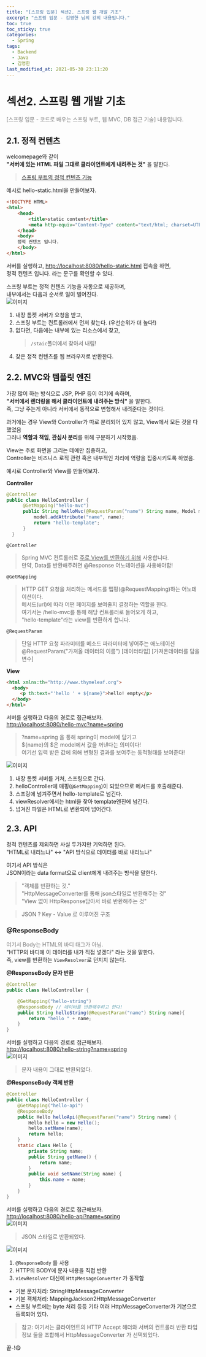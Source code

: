 ```yaml
---
title: "[스프링 입문] 섹션2. 스프링 웹 개발 기초"
excerpt: "스프링 입문 - 김영한 님의 강의 내용입니다."
toc: true
toc_sticky: true
categories:
  - Spring
tags:
  - Backend
  - Java
  - 김영한
last_modified_at: 2021-05-30 23:11:20
---
```


# 섹션2. 스프링 웹 개발 기초

<span style="color:grey">[스프링 입문 - 코드로 배우는 스프링 부트, 웹 MVC, DB 접근 기술] 내용입니다.</span>  
  
## 2.1. 정적 컨텐츠
welcomepage와 같이  
**"서버에 있는 HTML 파일 그대로 클라이언트에게 내려주는 것"** 을 말한다.  
> [스프링 부트의 정적 컨텐츠 기능](https://docs.spring.io/spring-boot/docs/2.3.1.RELEASE/reference/html/spring-boot-features.html#boot-features-spring-mvc-static-content)
  
예시로 hello-static.html을 만들어보자.
  
```html
<!DOCTYPE HTML>
<html>
    <head>
        <title>static content</title>
        <meta http-equiv="Content-Type" content="text/html; charset=UTF-8" />
    </head>
    <body>
    정적 컨텐츠 입니다.
    </body>
</html>
```
  
서버를 실행하고, <http://localhost:8080/hello-static.html> 접속을 하면,  
정적 컨텐츠 입니다. 라는 문구를 확인할 수 있다.  
  
스프링 부트는 정적 컨텐츠 기능을 자동으로 제공하며,  
내부에서는 다음과 순서로 일이 벌어진다.  
![이미지](/assets/images/Spring/스프링입문/섹션2/1.png)
  
1. 내장 톰켓 서버가 요청을 받고,  
2. 스프링 부트는 컨트롤러에서 먼저 찾는다. (우선순위가 더 높다!)  
3. 없다면, 다음에는 내부에 있는 리소스에서 찾고,  
   > `/staic`폴더에서 찾아서 내림!
4. 찾은 정적 컨텐츠를 웹 브라우저로 반환한다.  
  
## 2.2. MVC와 템플릿 엔진
가장 많이 하는 방식으로 JSP, PHP 등이 여기에 속하며,  
**"서버에서 렌더링을 해서 클라이언트에 내려주는 방식"** 을 말한다.  
즉, 그냥 주는게 아니라 서버에서 동적으로 변형해서 내려준다는 것이다.  
  
과거에는 경우 View와 Controller가 따로 분리되어 있지 않고, View에서 모든 것을 다 했었음  
그러나 **역할과 책임**, **관심사 분리**를 위해 구분하기 시작했음.  
  
View는 주로 화면을 그리는 데에만 집중하고,  
Controller는 비즈니스 로직 관련 혹은 내부적인 처리에 역량을 집중시키도록 하였음.  
  
예시로 Controller와 View를 만들어보자.  
  
**Controller**
```java
@Controller
public class HelloController {
      @GetMapping("hello-mvc")
      public String helloMvc(@RequestParam("name") String name, Model model) {
          model.addAttribute("name", name);
          return "hello-template";
      }
  }
```
  
`@Controller`  
> Spring MVC 컨트롤러로 <u>주로 View를 반환하기 위해</u> 사용합니다.  
> 만약, Data를 반환해주려면 @Response 어노테이션을 사용해야함!  
  
`@GetMapping`
> HTTP GET 요청을 처리하는 메서드를 맵핑(@RequestMapping)하는 어노테이션이다.  
> 메서드(url)에 따라 어떤 페이지를 보여줄지 결정하는 역할을 한다.  
> 여기서는 /hello-mvc를 통해 해당 컨트롤러로 들어오게 하고,  
> "hello-template"라는 view를 반환하게 합니다.  
  
`@RequestParam`
> 단일 HTTP 요청 파라미터를 메소드 파라미터에 넣어주는 애노테이션  
> @RequestParam("가져올 데이터의 이름") [데이터타입] [가져온데이터를 담을 변수]
  
**View**
  
```html
<html xmlns:th="http://www.thymeleaf.org">
  <body>
     <p th:text="'hello ' + ${name}">hello! empty</p> 
  </body>
</html>
```
  
서버를 실행하고 다음의 경로로 접근해보자.  
<http://localhost:8080/hello-mvc?name=spring>  
> ?name=spring 을 통해 spring이 model에 담기고  
> ${name}의 $은 model에서 값을 꺼낸다는 의미이다!  
> 여기선 입력 받은 값에 의해 변형된 결과를 보여주는 동적형태를 보여준다!  
  
![이미지](/assets/images/Spring/스프링입문/섹션2/2.png)
  
1. 내장 톰켓 서버를 거쳐, 스프링으로 간다.  
2. helloController에 매핑(`@GetMapping`)이 되있으므로 메서드를 호출해준다.  
3. 스프링에 넘겨주면서 hello-template로 넘긴다.  
4. viewResolver에서는 html을 찾아 template엔진에 넘긴다.
5. 넘겨진 파일은 HTML로 변환되어 넘어간다.  
  
  
## 2.3. API
정적 컨텐츠를 제외하면 사실 두가지만 기억하면 된다.  
"HTML로 내리느냐" ↔️ "API 방식으로 데이터를 바로 내리느냐"  
  
여기서 API 방식은  
JSON이라는 data format으로 client에게 내려주는 방식을 말한다.  
>"객체를 반환하는 것."  
>"HttpMessageConverter를 통해 json스타일로 반환해주는 것"  
>"View 없이 HttpResponse담아서 바로 반환해주는 것"  
  
>JSON ? Key - Value 로 이루어진 구조  
  
### @ResponseBody  
<span style="color:grey">여기서 Body는 HTML의 바디 태그가 아님.</span>  
"HTTP의 바디에 이 데이터를 내가 직접 넣겠다" 라는 것을 말한다.  
즉, view를 반환하는 `ViewResolver`로 던지지 않는다.  
  
**@ResponseBody 문자 반환**  
```java
@Controller
public class HelloController {

    @GetMapping("hello-string")
    @ResponseBody // 데이터를 반환해주려고 한다!
    public String helloString(@RequestParam("name") String name){
        return "hello " + name;
    }
}
```
  
서버를 실행하고 다음의 경로로 접근해보자.  
<http://localhost:8080/hello-string?name=spring>  
![이미지](/assets/images/Spring/스프링입문/섹션2/4.png)  
> 문자 내용이 그대로 반환되었다.
  
**@ResponseBody 객체 반환**  
```java
@Controller
public class HelloController {
    @GetMapping("hello-api")
    @ResponseBody
    public Hello helloApi(@RequestParam("name") String name) {
        Hello hello = new Hello();
        hello.setName(name);
        return hello;
    }
    static class Hello {
        private String name;
        public String getName() {
            return name;
        }
        public void setName(String name) {
            this.name = name;
        }
    }
}
```
  
서버를 실행하고 다음의 경로로 접근해보자.  
<http://localhost:8080/hello-api?name=spring>  
![이미지](/assets/images/Spring/스프링입문/섹션2/5.png)  
> JSON 스타일로 반환되었다.  

![이미지](/assets/images/Spring/스프링입문/섹션2/3.png)
  
1. `@ResponseBody` 를 사용  
2. HTTP의 BODY에 문자 내용을 직접 반환  
3. `viewResolver` 대신에 `HttpMessageConverter` 가 동작함  
 - 기본 문자처리: StringHttpMessageConverter
 - 기본 객체처리: MappingJackson2HttpMessageConverter
 - 스프링 부트에는 byte 처리 등등 기타 여러 HttpMessageConverter가 기본으로 등록되어 있다.  
  
> 참고: 여기서는 클라이언트의 HTTP Accept 해더와 서버의 컨트롤러 반환 타입 정보 둘을 조합해서 HttpMessageConverter 가 선택되었다.  
  
끝-!😋
  